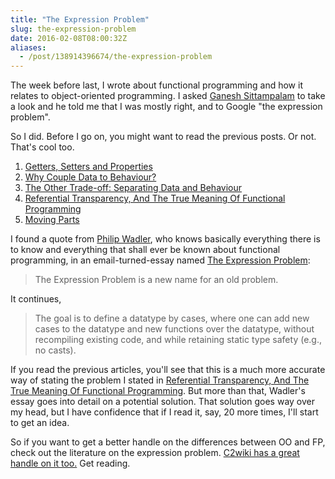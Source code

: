 ```yaml
---
title: "The Expression Problem"
slug: the-expression-problem
date: 2016-02-08T08:00:32Z
aliases:
  - /post/138914396674/the-expression-problem
---
```


The week before last, I wrote about functional programming and how it relates to object-oriented programming. I asked [Ganesh Sittampalam][@eleganesh] to take a look and he told me that I was mostly right, and to Google "the expression problem".

So I did. Before I go on, you might want to read the previous posts. Or not. That's cool too.

1. [Getters, Setters and Properties][]
2. [Why Couple Data to Behaviour?][]
3. [The Other Trade-off: Separating Data and Behaviour][]
4. [Referential Transparency, And The True Meaning Of Functional Programming][]
5. [Moving Parts][]

I found a quote from [Philip Wadler][@philipwadler], who knows basically everything there is to know and everything that shall ever be known about functional programming, in an email-turned-essay named [The Expression Problem][]:

> The Expression Problem is a new name for an old problem.

<!--more-->

It continues,

> The goal is to define a datatype by cases, where one can add new cases to the datatype and new functions over the datatype, without recompiling existing code, and while retaining static type safety (e.g., no casts).

If you read the previous articles, you'll see that this is a much more accurate way of stating the problem I stated in [Referential Transparency, And The True Meaning Of Functional Programming][]. But more than that, Wadler's essay goes into detail on a potential solution. That solution goes way over my head, but I have confidence that if I read it, say, 20 more times, I'll start to get an idea.

So if you want to get a better handle on the differences between OO and FP, check out the literature on the expression problem. [C2wiki has a great handle on it too.][c2: expression problem] Get reading.

[getters, setters and properties]: /post/138009972532/getters-setters-and-properties
[why couple data to behaviour?]: /post/138076164433/why-couple-data-to-behaviour
[the other trade-off: separating data and behaviour]: /post/138140507048/the-other-trade-off-separating-data-and-behaviour
[referential transparency, and the true meaning of functional programming]: /post/138204666541/referential-transparency-and-the-true-meaning-of
[moving parts]: /post/138268503035/moving-parts
[@eleganesh]: https://twitter.com/eleganesh
[@philipwadler]: https://twitter.com/PhilipWadler
[the expression problem]: http://homepages.inf.ed.ac.uk/wadler/papers/expression/expression.txt
[c2: expression problem]: http://c2.com/cgi/wiki?ExpressionProblem
